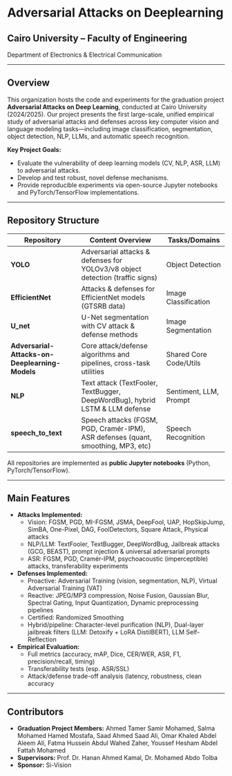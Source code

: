 # Adversarial Attacks on Deeplearning

## Cairo University – Faculty of Engineering

Department of Electronics & Electrical Communication

------

## Overview

This organization hosts the code and experiments for the graduation project **Adversarial Attacks on Deep Learning**, conducted at Cairo University (2024/2025). Our project presents the first large-scale, unified empirical study of adversarial attacks and defenses across key computer vision and language modeling tasks—including image classification, segmentation, object detection, NLP, LLMs, and automatic speech recognition.

**Key Project Goals:**

- Evaluate the vulnerability of deep learning models (CV, NLP, ASR, LLM) to adversarial attacks.
- Develop and test robust, novel defense mechanisms.
- Provide reproducible experiments via open-source Jupyter notebooks and PyTorch/TensorFlow implementations.

------

## Repository Structure

| Repository                                     | Content Overview                                             | Tasks/Domains          |
| ---------------------------------------------- | ------------------------------------------------------------ | ---------------------- |
| **YOLO**                                       | Adversarial attacks & defenses for YOLOv3/v8 object detection (traffic signs) | Object Detection       |
| **EfficientNet**                               | Attacks & defenses for EfficientNet models (GTSRB data)      | Image Classification   |
| **U_net**                                      | U-Net segmentation with CV attack & defense methods          | Image Segmentation     |
| **Adversarial-Attacks-on-Deeplearning-Models** | Core attack/defense algorithms and pipelines, cross-task utilities | Shared Core Code/Utils |
| **NLP**                                        | Text attack (TextFooler, TextBugger, DeepWordBug), hybrid LSTM & LLM defense | Sentiment, LLM, Prompt |
| **speech_to_text**                             | Speech attacks (FGSM, PGD, Cramér-IPM), ASR defenses (quant, smoothing, MP3, etc) | Speech Recognition     |

All repositories are implemented as **public Jupyter notebooks** (Python, PyTorch/TensorFlow).

------

## Main Features

- **Attacks Implemented:**
  - Vision: FGSM, PGD, MI-FGSM, JSMA, DeepFool, UAP, HopSkipJump, SimBA, One-Pixel, DAG, FoolDetectors, Square Attack, Physical attacks
  - NLP/LLM: TextFooler, TextBugger, DeepWordBug, Jailbreak attacks (GCG, BEAST), prompt injection & universal adversarial prompts
  - ASR: FGSM, PGD, Cramér-IPM, psychoacoustic (imperceptible) attacks, transferability experiments
- **Defenses Implemented:**
  - Proactive: Adversarial Training (vision, segmentation, NLP), Virtual Adversarial Training (VAT)
  - Reactive: JPEG/MP3 compression, Noise Fusion, Gaussian Blur, Spectral Gating, Input Quantization, Dynamic preprocessing pipelines
  - Certified: Randomized Smoothing
  - Hybrid/pipeline: Character-level purification (NLP), Dual-layer jailbreak filters (LLM: Detoxify + LoRA DistilBERT), LLM Self-Reflection
- **Empirical Evaluation:**
  - Full metrics (accuracy, mAP, Dice, CER/WER, ASR, F1, precision/recall, timing)
  - Transferability tests (esp. ASR/SSL)
  - Attack/defense trade-off analysis (latency, robustness, clean accuracy

------

## Contributors

- **Graduation Project Members:** Ahmed Tamer Samir Mohamed, Salma Mohamed Hamed Mostafa, Saad Ahmed Saad Ali, Omar Khaled Abdel Aleem Ali, Fatma Hussein Abdul Wahed Zaher, Youssef Hesham Abdel Fattah Mohamed
- **Supervisors:** Prof. Dr. Hanan Ahmed Kamal, Dr. Mohamed Abdo Tolba
- **Sponsor:** Si-Vision
